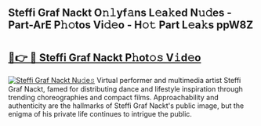## Steffi Graf Nackt O𝚗𝚕yf𝚊ns L𝚎a𝚔ed N𝚞𝚍es - Part-ArE P𝚑𝚘tos Vi𝚍𝚎o - H𝚘𝚝 Part L𝚎a𝚔s ppW8Z

# <h2><a href="http://kf4rivd.oniu.top/?m=Steffi+Graf+Nackt">🔗👉 🔴 Steffi Graf Nackt P𝚑ot𝚘𝚜 V𝚒d𝚎o</a></h2>

[![Steffi Graf Nackt Nu𝚍e𝚜](https://i.imgur.com/0qMVB7G.gif)](http://kf4rivd.oniu.top/?m=Steffi+Graf+Nackt)
Virtual performer and multimedia artist Steffi Graf Nackt, famed for distributing dance and lifestyle inspiration through trending choreographies and compact films. Approachability and authenticity are the hallmarks of Steffi Graf Nackt's public image, but the enigma of his private life continues to intrigue the public.  
